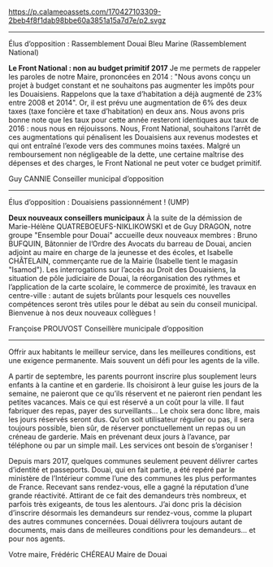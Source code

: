 https://p.calameoassets.com/170427103309-2beb4f8f1dab98bbe60a3851a15a7d7e/p2.svgz

---

Élus d’opposition : Rassemblement Douai Bleu Marine (Rassemblement National)

**Le Front National : non au budget primitif 2017**
Je me permets de rappeler les paroles de notre Maire, prononcées en 2014 : "Nous avons conçu un projet à budget constant et ne souhaitons pas augmenter les impôts pour les Douaisiens. Rappelons que la taxe d’habitation a déjà augmenté de 23% entre 2008 et 2014". Or, il est prévu une augmentation de 6% des deux taxes (taxe foncière et taxe d’habitation) en deux ans. Nous avons pris bonne note que les taux pour cette année resteront identiques aux taux de 2016 : nous nous en réjouissons. Nous, Front National, souhaitons l’arrêt de ces augmentations qui pénalisent les Douaisiens aux revenus modestes et qui ont entraîné l’exode vers des communes moins taxées. Malgré un remboursement non négligeable de la dette, une certaine maîtrise des dépenses et des charges, le Front National ne peut voter ce budget primitif.

Guy CANNIE
Conseiller municipal d’opposition

---

Élus d’opposition : Douaisiens passionnément ! (UMP)

**Deux nouveaux conseillers municipaux**
À la suite de la démission de 
Marie-Hélène QUATREBOEUFS-NIKLIKOWSKI et de Guy DRAGON, notre groupe "Ensemble pour Douai" accueille deux nouveaux membres : Bruno BUFQUIN, Bâtonnier de l’Ordre des Avocats du barreau de Douai, ancien adjoint au maire en charge de la jeunesse et des écoles, et Isabelle CHÂTELAIN, commerçante rue de la Mairie (Isabelle tient le magasin "Isamod"). Les interrogations sur l’accès au Droit des Douaisiens, la situation de pôle judiciaire de Douai, la réorganisation des rythmes et l’application de la carte scolaire, le commerce de proximité, les travaux en centre-ville : autant de  sujets brûlants pour lesquels ces nouvelles compétences seront très utiles pour le débat au sein du conseil municipal. Bienvenue à nos deux nouveaux collègues !

Françoise PROUVOST
Conseillère municipale d’opposition

---

Offrir aux habitants le meilleur service, dans les meilleures conditions, est une exigence permanente. Mais souvent un défi pour les agents de la ville.

A partir de septembre, les parents pourront inscrire plus souplement leurs enfants à la cantine et en garderie. Ils choisiront à leur guise les jours de la semaine, ne paieront que ce qu’ils réservent et ne paieront rien pendant les petites vacances. Mais ce qui est réservé a un coût pour la ville. Il faut fabriquer des repas, payer des surveillants… Le choix sera donc libre, mais les jours réservés seront dus. Qu’on soit utilisateur régulier ou pas, il sera toujours possible, bien sûr, de réserver ponctuellement un repas ou un créneau de garderie. Mais en prévenant deux jours à l’avance, par téléphone ou par un simple mail. Les services ont besoin de s’organiser !

Depuis mars 2017, quelques communes seulement peuvent délivrer cartes d’identité et passeports. Douai, qui en fait partie, a été repéré par le ministère de l’Intérieur comme l’une des communes les plus performantes de France. Recevant sans rendez-vous, elle a gagné la réputation d’une grande réactivité. Attirant de ce fait des demandeurs très nombreux, et parfois très exigeants, de tous les alentours. J’ai donc pris la décision d’inscrire désormais les demandeurs sur rendez-vous, comme la plupart des autres communes concernées. Douai délivrera toujours autant de documents, mais dans de meilleures conditions pour les demandeurs… et pour nos agents.

Votre maire,
Frédéric CHÉREAU
Maire de Douai
